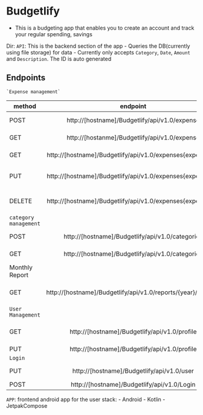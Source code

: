 # Budgetlify
- This is a budgeting app that enables you to create an account and track your regular spending, savings

Dir:
`API`: This is the backend section of the app
    - Queries the DB(currently using file storage) for data
    - Currently only accepts `Category`, `Date`, `Amount` and `Description`. The ID is auto generated
## Endpoints
    `Expense management`
| method | endpoint | purpose |
|--------| :-------:|--------:|
| POST | http://[hostname]/Budgetlify/api/v1.0/expense | create a new expense |
| GET | http://[hostanme]/Budgetlify/api/v1.0/expense | get a list of all expenses |
| GET | http://[hostname]/Budgetlify/api/v1.0/expenses{expense ID} | get a specific expense |
| PUT | http://[hostname]/Budgetlify/api/v1.0/expenses{expense ID} |  update an existing expense|
| DELETE | http://[hostname]/Budgetlify/api/v1.0/expenses{expense ID} | delete a specific expense | 
|   `category management` |
| POST | http://[hostname]/Budgetlify/api/v1.0/categories | create categories |
| GET | http://[hostname]/Budgetlify/api/v1.0/categories | get a list of all categories
|      Monthly Report |
| GET | http://[hostname]/Budgetlify/api/v1.0/reports/{year}/{month} | Get reports for a specific month |
| `User Management` |
| GET | http://[hostname]/Budgetlify/api/v1.0/profile | Get info of an authenticated user |
| PUT | http://[hostname]/Budgetlify/api/v1.0/profile | update a user |
| `Login`|
| PUT | http://[hostname]/Budgetlify/api/v1.0/user | creates a new user |
| POST | http://[hostname]/Budgetlify/api/v1.0/Login | login a user |

   
`APP`: frontend android app for the user 
        stack:
                - Android
                - Kotlin
                - JetpakCompose

